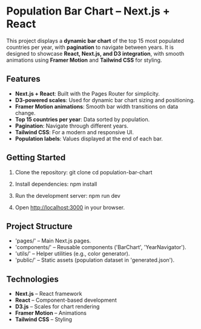# Population Bar Chart – Next.js + React

This project displays a **dynamic bar chart** of the top 15 most populated countries per year, with **pagination** to navigate between years. It is designed to showcase **React, Next.js, and D3 integration**, with smooth animations using **Framer Motion** and **Tailwind CSS** for styling.

## Features
- **Next.js + React**: Built with the Pages Router for simplicity.
- **D3-powered scales**: Used for dynamic bar chart sizing and positioning.
- **Framer Motion animations**: Smooth bar width transitions on data change.
- **Top 15 countries per year**: Data sorted by population.
- **Pagination**: Navigate through different years.
- **Tailwind CSS**: For a modern and responsive UI.
- **Population labels**: Values displayed at the end of each bar.

## Getting Started

1. Clone the repository:
   git clone <your-repo-url>
   cd population-bar-chart

2. Install dependencies:
   npm install

3. Run the development server:
   npm run dev

4. Open [http://localhost:3000](http://localhost:3000) in your browser.

## Project Structure
- 'pages/' – Main Next.js pages.
- 'components/' – Reusable components ('BarChart', 'YearNavigator').
- 'utils/' – Helper utilities (e.g., color generator).
- 'public/' – Static assets (population dataset in 'generated.json').

## Technologies
- **Next.js** – React framework
- **React** – Component-based development
- **D3.js** – Scales for chart rendering
- **Framer Motion** – Animations
- **Tailwind CSS** – Styling
